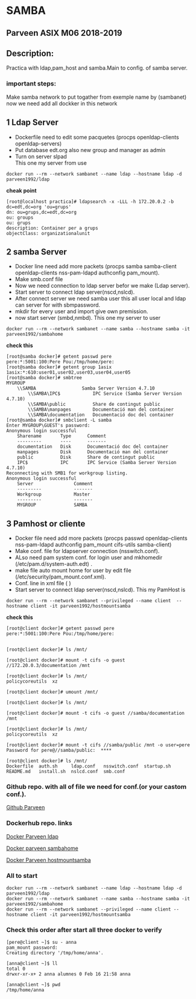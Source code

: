 # SAMBA

## Parveen ASIX M06 2018-2019


## Description:

Practica with ldap,pam_host and samba.Main to config. of samba server. 

### important steps:

Make samba network to put togather from exemple name by (sambanet)
now we need add all dockker in this network

## 1 Ldap Server
	
* Dockerfile need to edit some pacquetes  (procps openldap-clients openldap-servers)
* Put database edt.org also new group and manager as admin
* Turn on server slpad	
This one my server from use
	
```
docker run --rm --network sambanet --name ldap --hostname ldap -d parveen1992/ldap
```
**cheak point**

```
[root@localhost practica]# ldapsearch -x -LLL -h 172.20.0.2 -b dc=edt,dc=org 'ou=grups'
dn: ou=grups,dc=edt,dc=org
ou: groups
ou: grups
description: Container per a grups
objectClass: organizationalunit
```

## 2 samba Server
	
* Docker line need add more packets  (procps samba samba-client openldap-clients nss-pam-ldapd authconfig pam_mount).
* Make smb.conf file 
* Now we need connection to ldap server befor we make (Ldap server).
* Start server to connect ldap server(nscd,nslcd).
* After connect server we need samba user this all user local and ldap can server for with sbmpassword.
* mkdir for every user and import give own premission.
* now start server (smbd,nmbd).
This one my server to user
	
```
docker run --rm --network sambanet --name samba --hostname samba -it parveen1992/sambahome
```

**check this**
	
```
[root@samba docker]# getent passwd pere
pere:*:5001:100:Pere Pou:/tmp/home/pere:
[root@samba docker]# getent group 1asix
1asix:*:610:user01,user02,user03,user04,user05
[root@samba docker]# smbtree         
MYGROUP
	\\SAMBA          		Samba Server Version 4.7.10
		\\SAMBA\IPC$           	IPC Service (Samba Server Version 4.7.10)
		\\SAMBA\public         	Share de contingut public
		\\SAMBA\manpages       	Documentació man del container
		\\SAMBA\documentation  	Documentació doc del container
[root@samba docker]# smbclient -L samba
Enter MYGROUP\GUEST's password: 
Anonymous login successful
	Sharename       Type      Comment
	---------       ----      -------
	documentation   Disk      Documentació doc del container
	manpages        Disk      Documentació man del container
	public          Disk      Share de contingut public
	IPC$            IPC       IPC Service (Samba Server Version 4.7.10)
Reconnecting with SMB1 for workgroup listing.
Anonymous login successful
	Server               Comment
	---------            -------
	Workgroup            Master
	---------            -------
	MYGROUP              SAMBA
```


## 3 Pamhost or cliente
	
* Docker file need add more packets (procps passwd openldap-clients nss-pam-ldapd authconfig pam_mount cifs-utils samba-client)
* Make conf. file for ldapserver connection (nsswitch.conf).
* ALso need pam system conf. for login user and mkhomedir (/etc/pam.d/system-auth.edt) .
* make file auto mount home for user by edit file (/etc/security/pam_mount.conf.xml).
* Conf. line in xml file ( <volume user="*" fstype="cifs" server="samba" path="%(USER)" mountpoint="~/%(USER)" /> )
* Start server to connect ldap server(nscd,nslcd).
This my PamHost is
	
```
docker run --rm --network sambanet --privileged --name client  --hostname client -it parveen1992/hostmountsamba
```

**check this** 
	
```
[root@client docker]# getent passwd pere
pere:*:5001:100:Pere Pou:/tmp/home/pere:


[root@client docker]# ls /mnt/

[root@client docker]# mount -t cifs -o guest //172.20.0.3/documentation /mnt

[root@client docker]# ls /mnt/
policycoreutils  xz

[root@client docker]# umount /mnt/

[root@client docker]# ls /mnt/

[root@client docker]# mount -t cifs -o guest //samba/documentation /mnt

[root@client docker]# ls /mnt/
policycoreutils  xz

[root@client docker]# mount -t cifs //samba/public /mnt -o user=pere
Password for pere@//samba/public:  ****

[root@client docker]# ls /mnt/
Dockerfile  auth.sh     ldap.conf   nsswitch.conf  startup.sh
README.md   install.sh  nslcd.conf  smb.conf
```	



### Github repo. with all of file we need for conf.(or your castom conf.). 

[Github Parveen](https://github.com/parveen1/sambahomepam)


### Dockerhub repo. links

[Docker Parveen ldap](https://hub.docker.com/r/parveen1992/ldap)

[Docker parveen sambahome](https://hub.docker.com/r/parveen1992/sambahome)

[Docker Parveen hostmountsamba](https://hub.docker.com/r/parveen1992/hostmountsamba)

### All to start

```
docker run --rm --network sambanet --name ldap --hostname ldap -d parveen1992/ldap
docker run --rm --network sambanet --name samba --hostname samba -it parveen1992/sambahome
docker run --rm --network sambanet --privileged --name client --hostname client -it parveen1992/hostmountsamba 
```

### Check this order after start all three docker to verify

```
[pere@client ~]$ su - anna
pam_mount password:
Creating directory '/tmp/home/anna'.

[anna@client ~]$ ll
total 0
drwxr-xr-x+ 2 anna alumnes 0 Feb 16 21:58 anna

[anna@client ~]$ pwd
/tmp/home/anna
```
